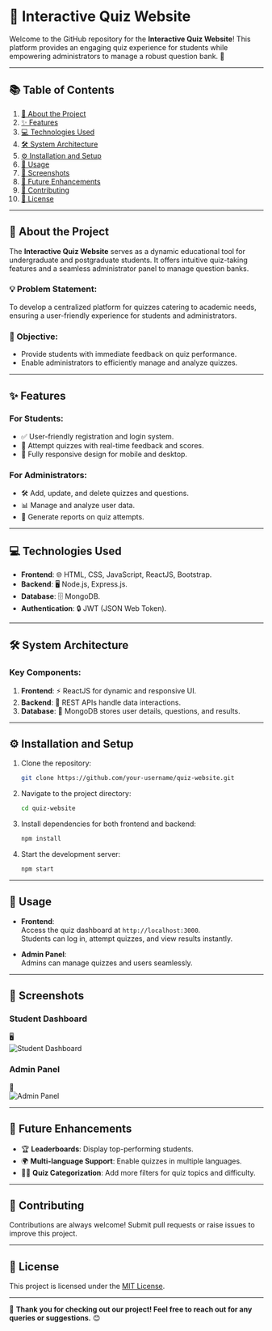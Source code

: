 # **🎯 Interactive Quiz Website**

Welcome to the GitHub repository for the **Interactive Quiz Website**! This platform provides an engaging quiz experience for students while empowering administrators to manage a robust question bank. 🚀

---

## **📚 Table of Contents**
1. [📖 About the Project](#about-the-project)  
2. [✨ Features](#features)  
3. [💻 Technologies Used](#technologies-used)  
4. [🛠️ System Architecture](#system-architecture)  
5. [⚙️ Installation and Setup](#installation-and-setup)  
6. [📂 Usage](#usage)  
7. [📸 Screenshots](#screenshots)  
8. [🔮 Future Enhancements](#future-enhancements)  
9. [🤝 Contributing](#contributing)  
10. [📜 License](#license)  

---

## **📖 About the Project**
The **Interactive Quiz Website** serves as a dynamic educational tool for undergraduate and postgraduate students. It offers intuitive quiz-taking features and a seamless administrator panel to manage question banks.  

### **💡 Problem Statement:**  
To develop a centralized platform for quizzes catering to academic needs, ensuring a user-friendly experience for students and administrators.  

### **🎯 Objective:**  
- Provide students with immediate feedback on quiz performance.  
- Enable administrators to efficiently manage and analyze quizzes.  

---

## **✨ Features**
### **For Students:**
- ✅ User-friendly registration and login system.  
- 📝 Attempt quizzes with real-time feedback and scores.  
- 📱 Fully responsive design for mobile and desktop.

### **For Administrators:**
- 🛠️ Add, update, and delete quizzes and questions.  
- 📊 Manage and analyze user data.  
- 📑 Generate reports on quiz attempts.

---

## **💻 Technologies Used**
- **Frontend**: 🌐 HTML, CSS, JavaScript, ReactJS, Bootstrap.  
- **Backend**: 🖥️ Node.js, Express.js.  
- **Database**: 🗄️ MongoDB.  
- **Authentication**: 🔒 JWT (JSON Web Token).  

---

## **🛠️ System Architecture**
### **Key Components**:
1. **Frontend**: ⚡ ReactJS for dynamic and responsive UI.  
2. **Backend**: 🔗 REST APIs handle data interactions.  
3. **Database**: 💾 MongoDB stores user details, questions, and results.  

---

## **⚙️ Installation and Setup**
1. Clone the repository:  
   ```bash
   git clone https://github.com/your-username/quiz-website.git
   ```
2. Navigate to the project directory:  
   ```bash
   cd quiz-website
   ```
3. Install dependencies for both frontend and backend:  
   ```bash
   npm install
   ```
4. Start the development server:  
   ```bash
   npm start
   ```

---

## **📂 Usage**
- **Frontend**:  
   Access the quiz dashboard at `http://localhost:3000`.  
   Students can log in, attempt quizzes, and view results instantly.  

- **Admin Panel**:  
   Admins can manage quizzes and users seamlessly.  

---

## **📸 Screenshots**
### **Student Dashboard**
🖥️  
![Student Dashboard](https://via.placeholder.com/600x400)

### **Admin Panel**
🔧  
![Admin Panel](https://via.placeholder.com/600x400)

---

## **🔮 Future Enhancements**
- 🏆 **Leaderboards**: Display top-performing students.  
- 🌍 **Multi-language Support**: Enable quizzes in multiple languages.  
- 🧑‍🎓 **Quiz Categorization**: Add more filters for quiz topics and difficulty.  

---

## **🤝 Contributing**
Contributions are always welcome! Submit pull requests or raise issues to improve this project.  

---

## **📜 License**
This project is licensed under the [MIT License](LICENSE).  

--- 

🚀 **Thank you for checking out our project! Feel free to reach out for any queries or suggestions.** 😊
